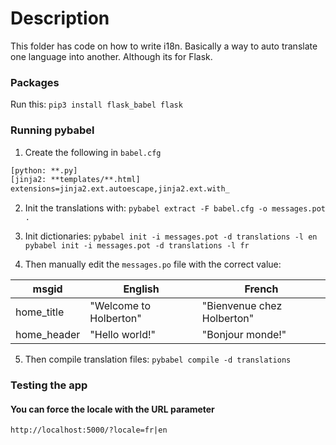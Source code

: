 # Description

This folder has code on how to write i18n.
Basically a way to auto translate one language into another.
Although its for Flask.

### Packages

Run this: `pip3 install flask_babel flask`

### Running pybabel

1. Create the following in `babel.cfg`
```txt
[python: **.py]
[jinja2: **templates/**.html]
extensions=jinja2.ext.autoescape,jinja2.ext.with_
```

2. Init the translations with:
`pybabel extract -F babel.cfg -o messages.pot .`

3. Init dictionaries:
`pybabel init -i messages.pot -d translations -l en`
`pybabel init -i messages.pot -d translations -l fr`

4. Then manually edit the `messages.po` file with the correct value:

|msgid | English | French|
|---|---|---|
|home_title | "Welcome to Holberton" | "Bienvenue chez Holberton"|
|home_header | "Hello world!" | "Bonjour monde!"|

5. Then compile translation files:
`pybabel compile -d translations`

### Testing the app

#### You can force the locale with the URL parameter
`http://localhost:5000/?locale=fr|en`

